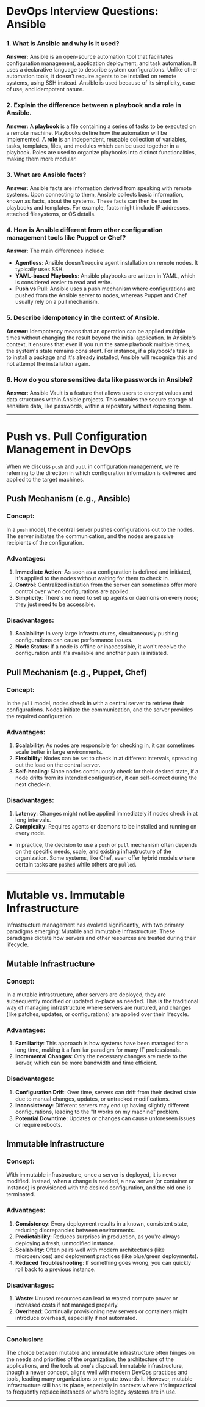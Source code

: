 # DevOps Interview Questions: Ansible

### 1. **What is Ansible and why is it used?**

**Answer:** 
Ansible is an open-source automation tool that facilitates configuration management, application deployment, and task automation. It uses a declarative language to describe system configurations. Unlike other automation tools, it doesn't require agents to be installed on remote systems, using SSH instead. Ansible is used because of its simplicity, ease of use, and idempotent nature.

### 2. **Explain the difference between a playbook and a role in Ansible.**

**Answer:** 
A **playbook** is a file containing a series of tasks to be executed on a remote machine. Playbooks define how the automation will be implemented. A **role** is an independent, reusable collection of variables, tasks, templates, files, and modules which can be used together in a playbook. Roles are used to organize playbooks into distinct functionalities, making them more modular.

### 3. **What are Ansible facts?**

**Answer:** 
Ansible facts are information derived from speaking with remote systems. Upon connecting to them, Ansible collects basic information, known as facts, about the systems. These facts can then be used in playbooks and templates. For example, facts might include IP addresses, attached filesystems, or OS details.

### 4. **How is Ansible different from other configuration management tools like Puppet or Chef?**

**Answer:** 
The main differences include:
- **Agentless**: Ansible doesn't require agent installation on remote nodes. It typically uses SSH.
- **YAML-based Playbooks**: Ansible playbooks are written in YAML, which is considered easier to read and write.
- **Push vs Pull**: Ansible uses a push mechanism where configurations are pushed from the Ansible server to nodes, whereas Puppet and Chef usually rely on a pull mechanism.

### 5. **Describe idempotency in the context of Ansible.**

**Answer:** 
Idempotency means that an operation can be applied multiple times without changing the result beyond the initial application. In Ansible's context, it ensures that even if you run the same playbook multiple times, the system's state remains consistent. For instance, if a playbook's task is to install a package and it's already installed, Ansible will recognize this and not attempt the installation again.

### 6. **How do you store sensitive data like passwords in Ansible?**

**Answer:** 
Ansible Vault is a feature that allows users to encrypt values and data structures within Ansible projects. This enables the secure storage of sensitive data, like passwords, within a repository without exposing them.

---

# Push vs. Pull Configuration Management in DevOps

When we discuss `push` and `pull` in configuration management, we're referring to the direction in which configuration information is delivered and applied to the target machines.

## Push Mechanism (e.g., Ansible)

### Concept:
In a `push` model, the central server pushes configurations out to the nodes. The server initiates the communication, and the nodes are passive recipients of the configuration.

### Advantages:
1. **Immediate Action**: As soon as a configuration is defined and initiated, it's applied to the nodes without waiting for them to check in.
2. **Control**: Centralized initiation from the server can sometimes offer more control over when configurations are applied.
3. **Simplicity**: There's no need to set up agents or daemons on every node; they just need to be accessible.

### Disadvantages:
1. **Scalability**: In very large infrastructures, simultaneously pushing configurations can cause performance issues.
2. **Node Status**: If a node is offline or inaccessible, it won't receive the configuration until it's available and another push is initiated.

## Pull Mechanism (e.g., Puppet, Chef)

### Concept:
In the `pull` model, nodes check in with a central server to retrieve their configurations. Nodes initiate the communication, and the server provides the required configuration.

### Advantages:
1. **Scalability**: As nodes are responsible for checking in, it can sometimes scale better in large environments.
2. **Flexibility**: Nodes can be set to check in at different intervals, spreading out the load on the central server.
3. **Self-healing**: Since nodes continuously check for their desired state, if a node drifts from its intended configuration, it can self-correct during the next check-in.

### Disadvantages:
1. **Latency**: Changes might not be applied immediately if nodes check in at long intervals.
2. **Complexity**: Requires agents or daemons to be installed and running on every node.

- In practice, the decision to use a `push` or `pull` mechanism often depends on the specific needs, scale, and existing infrastructure of the organization. Some systems, like Chef, even offer hybrid models where certain tasks are `pushed` while others are `pulled`.

---


# Mutable vs. Immutable Infrastructure

Infrastructure management has evolved significantly, with two primary paradigms emerging: Mutable and Immutable Infrastructure. These paradigms dictate how servers and other resources are treated during their lifecycle.

## Mutable Infrastructure

### Concept:
In a mutable infrastructure, after servers are deployed, they are subsequently modified or updated in-place as needed. This is the traditional way of managing infrastructure where servers are nurtured, and changes (like patches, updates, or configurations) are applied over their lifecycle.

### Advantages:
1. **Familiarity**: This approach is how systems have been managed for a long time, making it a familiar paradigm for many IT professionals.
2. **Incremental Changes**: Only the necessary changes are made to the server, which can be more bandwidth and time efficient.

### Disadvantages:
1. **Configuration Drift**: Over time, servers can drift from their desired state due to manual changes, updates, or untracked modifications.
2. **Inconsistency**: Different servers may end up having slightly different configurations, leading to the "It works on my machine" problem.
3. **Potential Downtime**: Updates or changes can cause unforeseen issues or require reboots.

## Immutable Infrastructure

### Concept:
With immutable infrastructure, once a server is deployed, it is never modified. Instead, when a change is needed, a new server (or container or instance) is provisioned with the desired configuration, and the old one is terminated.

### Advantages:
1. **Consistency**: Every deployment results in a known, consistent state, reducing discrepancies between environments.
2. **Predictability**: Reduces surprises in production, as you're always deploying a fresh, unmodified instance.
3. **Scalability**: Often pairs well with modern architectures (like microservices) and deployment practices (like blue/green deployments).
4. **Reduced Troubleshooting**: If something goes wrong, you can quickly roll back to a previous instance.

### Disadvantages:
1. **Waste**: Unused resources can lead to wasted compute power or increased costs if not managed properly.
2. **Overhead**: Continually provisioning new servers or containers might introduce overhead, especially if not automated.

---

### Conclusion:
The choice between mutable and immutable infrastructure often hinges on the needs and priorities of the organization, the architecture of the applications, and the tools at one's disposal. Immutable infrastructure, though a newer concept, aligns well with modern DevOps practices and tools, leading many organizations to migrate towards it. However, mutable infrastructure still has its place, especially in contexts where it's impractical to frequently replace instances or where legacy systems are in use. 

---
